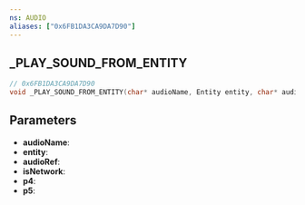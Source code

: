 ```yaml
---
ns: AUDIO
aliases: ["0x6FB1DA3CA9DA7D90"]
---
```

## _PLAY_SOUND_FROM_ENTITY

```c
// 0x6FB1DA3CA9DA7D90
void _PLAY_SOUND_FROM_ENTITY(char* audioName, Entity entity, char* audioRef, BOOL isNetwork, Any p4, Any p5);
```

## Parameters
* **audioName**:
* **entity**:
* **audioRef**:
* **isNetwork**:
* **p4**:
* **p5**:
